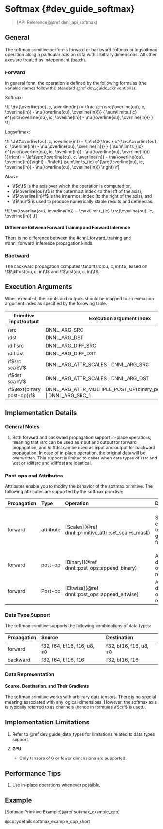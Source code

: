 Softmax {#dev_guide_softmax}
============================

>
> [API Reference](@ref dnnl_api_softmax)
>

## General

The softmax primitive performs forward or backward softmax or logsoftmax
operation along a particular axis on data with arbitrary dimensions. All other
axes are treated as independent (batch).

### Forward

In general form, the operation is defined by the following formulas (the
variable names follow the standard @ref dev_guide_conventions).

Softmax:

\f[
    \dst(\overline{ou}, c, \overline{in}) =
        \frac
        {e^{\src(\overline{ou}, c, \overline{in}) - \nu(\overline{ou}, \overline{in})}}
        {
            \sum\limits_{ic}
                e^{\src(\overline{ou}, ic, \overline{in}) - \nu(\overline{ou}, \overline{in})}
        }
\f]

Logsoftmax:

\f[
    \dst(\overline{ou}, c, \overline{in}) =
        \ln\left({\frac
        {
            e^{\src(\overline{ou}, c, \overline{in}) - \nu(\overline{ou}, \overline{in})}
        }
        {
            \sum\limits_{ic}
                e^{\src(\overline{ou}, ic, \overline{in}) - \nu(\overline{ou}, \overline{in})}
        }}\right) =
        \left(\src(\overline{ou}, c, \overline{in}) - \nu(\overline{ou}, \overline{in})\right)
            - \ln\left(
                    \sum\limits_{ic}
                    e^{\src(\overline{ou}, ic, \overline{in}) - \nu(\overline{ou}, \overline{in})}
                 \right)
\f]

Above

- \f$c\f$ is the axis over which the operation is computed on,
- \f$\overline{ou}\f$ is the outermost index (to the left of the axis),
- \f$\overline{in}\f$ is the innermost index (to the right of the axis), and
- \f$\nu\f$ is used to produce numerically stable results and defined as:

\f[
    \nu(\overline{ou}, \overline{in}) =
        \max\limits_{ic}
        \src(\overline{ou}, ic, \overline{in})
\f]

#### Difference Between Forward Training and Forward Inference

There is no difference between the #dnnl_forward_training
and #dnnl_forward_inference propagation kinds.

### Backward

The backward propagation computes \f$\diffsrc(ou, c, in)\f$, based on
\f$\diffdst(ou, c, in)\f$ and \f$\dst(ou, c, in)\f$.

## Execution Arguments
When executed, the inputs and outputs should be mapped to an execution
argument index as specified by the following table.

| Primitive input/output      | Execution argument index                                                  |
|-----------------------------|---------------------------------------------------------------------------|
| \src                        | DNNL_ARG_SRC                                                              |
| \dst                        | DNNL_ARG_DST                                                              |
| \diffsrc                    | DNNL_ARG_DIFF_SRC                                                         |
| \diffdst                    | DNNL_ARG_DIFF_DST                                                         |
| \f$src scale\f$             | DNNL_ARG_ATTR_SCALES \| DNNL_ARG_SRC                                      |
| \f$dst scale\f$             | DNNL_ARG_ATTR_SCALES \| DNNL_ARG_DST                                      |
| \f$\text{binary post-op}\f$ | DNNL_ARG_ATTR_MULTIPLE_POST_OP(binary_post_op_position) \| DNNL_ARG_SRC_1 |

## Implementation Details

### General Notes

1. Both forward and backward propagation support in-place operations, meaning
   that \src can be used as input and output for forward propagation, and
   \diffdst can be used as input and output for backward propagation. In case
   of in-place operation, the original data will be overwritten. This support is
   limited to cases when data types of \src and \dst or \diffsrc and \diffdst
   are identical.

### Post-ops and Attributes

Attributes enable you to modify the behavior of the softmax primitive.
The following attributes are supported by the softmax primitive:

| Propagation | Type      | Operation                                            | Description                                                   | Restrictions                                                           |
|:------------|:----------|:-----------------------------------------------------|:--------------------------------------------------------------|:-----------------------------------------------------------------------|
| forward     | attribute | [Scales](@ref dnnl::primitive_attr::set_scales_mask) | Scales the corresponding tensor by the given scale factor(s). | Supported only for int8 softmax and one scale per tensor is supported. |
| forward     | post-op   | [Binary](@ref dnnl::post_ops::append_binary)         | Applies a @ref dnnl_api_binary operation to the result        | General binary post-op restrictions                                    |
| forward     | Post-op   | [Eltwise](@ref dnnl::post_ops::append_eltwise)       | Applies an @ref dnnl_api_eltwise operation to the result.     |                                                                        |


### Data Type Support

The softmax primitive supports the following combinations of data types:

| Propagation | Source                      | Destination            |
|:------------|:----------------------------|:-----------------------|
| forward     | f32, f64, bf16, f16, u8, s8 | f32, bf16, f16, u8, s8 |
| backward    | f32, f64, bf16, f16         | f32, bf16, f16         |

### Data Representation

#### Source, Destination, and Their Gradients

The softmax primitive works with arbitrary data tensors. There is no special
meaning associated with any logical dimensions. However, the softmax axis is
typically referred to as channels (hence in formulas \f$c\f$ is used).


## Implementation Limitations

1. Refer to @ref dev_guide_data_types for limitations related to data types
   support.

2. **GPU**
   - Only tensors of 6 or fewer dimensions are supported.

## Performance Tips

1. Use in-place operations whenever possible.

## Example

[Softmax Primitive Example](@ref softmax_example_cpp)

@copydetails softmax_example_cpp_short

